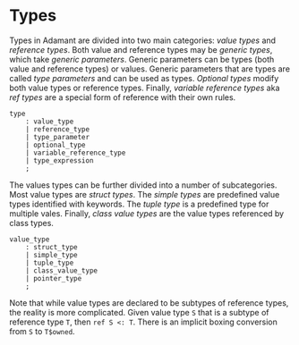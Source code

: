# Types

Types in Adamant are divided into two main categories: *value types* and *reference types*. Both value and reference types may be *generic types*, which take *generic parameters*. Generic parameters can be types (both value and reference types) or values. Generic parameters that are types are called *type parameters* and can be used as types. *Optional types* modify both value types or reference types. Finally, *variable reference types* aka *ref types* are a special form of reference with their own rules.

```grammar
type
    : value_type
    | reference_type
    | type_parameter
    | optional_type
    | variable_reference_type
    | type_expression
    ;
```

The values types can be further divided into a number of subcategories. Most value types are *struct types*. The *simple types* are predefined value types identified with keywords. The *tuple type* is a predefined type for multiple vales. Finally, *class value types* are the value types referenced by class types.

```grammar
value_type
    : struct_type
    | simple_type
    | tuple_type
    | class_value_type
    | pointer_type
    ;
```

Note that while value types are declared to be subtypes of reference types, the reality is more complicated. Given value type `S` that is a subtype of reference type `T`, then `ref S <: T`. There is an implicit boxing conversion from `S` to `T$owned`.
